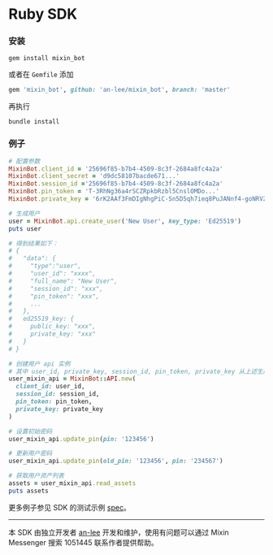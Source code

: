 # Ruby SDK

### 安装

```shell
gem install mixin_bot
```

或者在 `Gemfile` 添加

```ruby
gem 'mixin_bot', github: 'an-lee/mixin_bot', branch: 'master'
```

再执行

```shell
bundle install
```

### 例子

```ruby
# 配置参数
MixinBot.client_id = '25696f85-b7b4-4509-8c3f-2684a8fc4a2a'
MixinBot.client_secret = 'd9dc58107bacde671...'
MixinBot.session_id ='25696f85-b7b4-4509-8c3f-2684a8fc4a2a'
MixinBot.pin_token = 'T-3RhNg36a4rSCZRpkbRzbl5CnslOMDo...'
MixinBot.private_key = '6rK2AAf3FmDIgNhgPiC-Sn5D5qh7ieq8PuJANnf4-goNRVZPt3cnY0Zr6xF1COaR...'

# 生成用户
user = MixinBot.api.create_user('New User', key_type: 'Ed25519')
puts user

# 得到结果如下：
# {
#   "data": {
#     "type":"user",
#     "user_id": "xxxx",
#     "full_name": "New User",
#     "session_id": "xxx",
#     "pin_token": "xxx",
#     ...
#   },
#   ed25519_key: {
#     public_key: "xxx",
#     private_key: "xxx"
#   }
# }

# 创建用户 api 实例
# 其中 user_id, private_key, session_id, pin_token, private_key 从上述生成用户的返回值中可以得到
user_mixin_api = MixinBot::API.new(
  client_id: user_id,
  session_id: session_id,
  pin_token: pin_token,
  private_key: private_key
)

# 设置初始密码
user_mixin_api.update_pin(pin: '123456')

# 更新用户密码
user_mixin_api.update_pin(old_pin: '123456', pin: '234567')

# 获取用户资产列表
assets = user_mixin_api.read_assets
puts assets
```

更多例子参见 SDK 的测试示例 [spec](https://github.com/an-lee/mixin_bot/blob/master/spec/mixin_bot/api/user_spec.rb)。

---

本 SDK 由独立开发者 [an-lee](https://github.com/an-lee) 开发和维护，使用有问题可以通过 Mixin Messenger 搜索 1051445 联系作者提供帮助。
